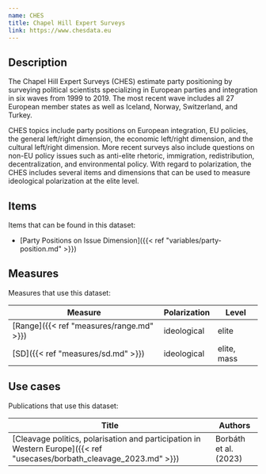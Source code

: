 ```yaml
---
name: CHES
title: Chapel Hill Expert Surveys
link: https://www.chesdata.eu
---
```

## Description

The Chapel Hill Expert Surveys (CHES) estimate party positioning by surveying political scientists specializing in European parties and integration in six waves from 1999 to 2019. The most recent wave includes all 27 European member states as well as Iceland, Norway, Switzerland, and Turkey. 

CHES topics include party positions on European integration, EU policies, the general left/right dimension, the economic left/right dimension, and the cultural left/right dimension. More recent surveys also include questions on non-EU policy issues such as anti-elite rhetoric, immigration, redistribution, decentralization, and environmental policy. With regard to polarization, the CHES includes several items and dimensions that can be used to measure ideological polarization at the elite level. 

## Items
Items that can be found in this dataset:
- [Party Positions on Issue Dimension]({{< ref "variables/party-position.md" >}})

## Measures
Measures that use this dataset:

| Measure                      | Polarization | Level       |
| ---------------------------- | ------------ | ----------- |
| [Range]({{< ref "measures/range.md" >}}) | ideological  | elite       |
| [SD]({{< ref "measures/sd.md" >}})       | ideological  | elite, mass |

## Use cases
Publications that use this dataset:

| Title                                                                                                      | Authors               |
| ---------------------------------------------------------------------------------------------------------- | --------------------- |
| [Cleavage politics, polarisation and participation in Western Europe]({{< ref "usecases/borbath_cleavage_2023.md" >}}) | Borbáth et al. (2023) |

